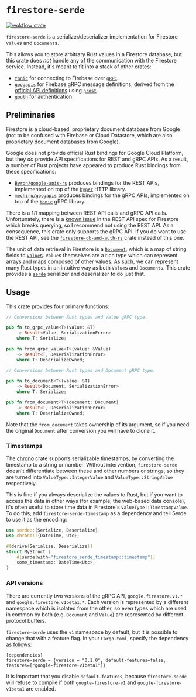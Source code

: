 # `firestore-serde`

[![wokflow state](https://github.com/paulgb/firestore-serde/workflows/Rust/badge.svg)](https://github.com/paulgb/firestore-serde/actions/workflows/rust.yml)

`firestore-serde` is a serializer/deserializer implementation for Firestore `Value`s and `Document`s.

This allows you to store arbitrary Rust values in a Firestore database, but this crate does _not_ handle
any of the communication with the Firestore service. Instead, it's meant
to fit into a stack of other crates:

- [`tonic`](https://github.com/hyperium/tonic) for connecting to Firebase
over [`gRPC`](https://grpc.io/).
- [`googapis`](https://github.com/mechiru/googapis) for Firebase gRPC message
definitions, derived from the [official API definitions](https://github.com/googleapis/googleapis) using [`prost`](https://github.com/tokio-rs/prost).
- [`gouth`](https://github.com/mechiru/gouth) for authentication.

## Preliminaries

Firestore is a cloud-based, proprietary document database from Google (not to be confused
with Firebase or Cloud Datastore, which are also proprietary document databases from Google).

Google does not provide official Rust bindings for Google Cloud Platform, but they _do_ provide
API specifications for REST and gRPC APIs. As a result, a number of Rust projects have appeared
to produce Rust bindings from these specifications:

- [`Byron/google-apis-rs`](https://github.com/Byron/google-apis-rs) produces bindings for the REST APIs, implemented on top of the [`hyper`](https://github.com/hyperium/hyper) HTTP library.
- [`mechiru/googapis`](https://github.com/mechiru/googapis) produces bindings for the gRPC APIs,
implemented on top of the [`tonic`](https://github.com/hyperium/tonic) gRPC library.

There is a 1:1 mapping between REST API calls and gRPC API calls. Unfortunately, there is a
[known issue](https://github.com/Byron/google-apis-rs/issues/220) in the REST API spec for
Firestore which breaks querying, so I recommend not using the REST API. As a consequence, this
crate only supports the gRPC API. If you do want to use the REST API, see the 
[`firestore-db-and-auth-rs`](https://github.com/davidgraeff/firestore-db-and-auth-rs)
crate instead of this one.

The unit of data retrieval in Firestore is a [`Document`](https://firebase.google.com/docs/firestore/reference/rpc/google.firestore.v1#google.firestore.v1.Document),
which is a map of string fields to [`Value`s](https://firebase.google.com/docs/firestore/reference/rpc/google.firestore.v1#google.firestore.v1.Value). `Value`s themselves are a rich
type which can represent arrays and maps composed of other values. As such, we can represent
many Rust types in an intuitive way as both `Value`s and `Document`s. This crate provides a
[`serde`](https://serde.rs/) serializer and deserializer to do just that.

## Usage

This crate provides four primary functions:

```rust
// Conversions between Rust types and Value gRPC type.

pub fn to_grpc_value<T>(value: &T)
    -> Result<Value, SerializationError>
    where T: Serialize;

pub fn from_grpc_value<T>(value: &Value)
    -> Result<T, DeserializationError>
    where T: DeserializeOwned;

// Conversions between Rust types and Document gRPC type.

pub fn to_document<T>(value: &T)
    -> Result<Document, SerializationError>
    where T: Serialize;

pub fn from_document<T>(document: Document)
    -> Result<T, DeserializationError>
    where T: DeserializeOwned;
```

Note that the `from_document` takes ownership of its argument, so if you need the original
`Document` after conversion you will have to clone it.

### Timestamps

The [chrono](https://github.com/chronotope/chrono) crate supports serializable timestamps, by
converting the timestamp to a string or number. Without intervention, `firestore-serde` doesn't
differentiate between these and other numbers or strings, so they are turned into
`ValueType::IntegerValue` and `ValueType::StringValue` respectively.

This is fine if you always deserialize the values to Rust, but if you want to access the data in other ways (for example, the web-based data console), it's often useful to store time data 
in Firestore's `ValueType::TimestampValue`. To do this, add `firestore-serde-timestamp` as a
dependency and tell Serde to use it as the encoding:

```rust
use serde::{Serialize, Deserialize};
use chrono::{DateTime, Utc};

#[derive(Serialize, Deserialize)]
struct MyStruct {
    #[serde(with="firestore_serde_timestamp::timestamp")]
    some_timestamp: DateTime<Utc>,
}
```

### API versions

There are currently two versions of the gRPC API, `google.firestore.v1.*` and
`google.firestore.v1beta1.*`. Each version is represented by a different namespace which is
isolated from the other, so even types which are used in common by both (e.g.
`Document` and `Value`) are represented by different protocol buffers.

`firestore-serde` uses the `v1` namespace by default, but it is possible to change that with
a feature flag. In your `Cargo.toml`, specify the dependency as follows:

```
[dependencies]
firestore-serde = {version = "0.1.0", default-features=false, features=["google-firestore-v1beta1"]}
```

It is important that you disable `default-features`, because `firestore-serde` will refuse
to compile if both `google-firestore-v1` and `google-firestore-v1beta1` are enabled.
